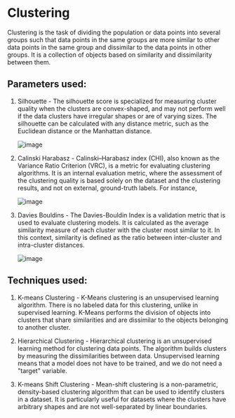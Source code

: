 # Clustering
Clustering is the task of dividing the population or data points into several groups such that data points in the same groups are more similar to other data points in the same group and dissimilar to the data points in other groups. It is a collection of objects based on similarity and dissimilarity between them. 

## Parameters used:

1. Silhouette - The silhouette score is specialized for measuring cluster quality when the clusters are convex-shaped, and may not perform well if the data clusters have irregular shapes or are of varying sizes. The silhouette can be calculated with any distance metric, such as the Euclidean distance or the Manhattan distance.

    ![image](https://github.com/nitleenk/Clustering/assets/127779292/c21f8d59-e30f-431f-af77-7a88b6b1e4ea)


2. Calinski Harabasz - Calinski–Harabasz index (CHI), also known as the Variance Ratio Criterion (VRC), is a metric for evaluating clustering algorithms. It is an internal evaluation metric, where the assessment of the clustering quality is based solely on the dataset and the clustering results, and not on external, ground-truth labels. For instance,

    ![image](https://github.com/nitleenk/Clustering/assets/127779292/7ad083fa-838b-4013-b455-5eb5c863ec43)

3. Davies Bouldins - The Davies-Bouldin Index is a validation metric that is used to evaluate clustering models. It is calculated as the average similarity measure of each cluster with the cluster most similar to it. In this context, similarity is defined as the ratio between inter-cluster and intra-cluster distances.

    ![image](https://github.com/nitleenk/Clustering/assets/127779292/d8c49cac-3814-4e95-b5d4-cb07aa5f5632)

## Techniques used:

1. K-means Clustering - K-Means clustering is an unsupervised learning algorithm. There is no labeled data for this clustering, unlike in supervised learning. K-Means performs the division of objects into clusters that share similarities and are dissimilar to the objects belonging to another cluster.

2. Hierarchical Clustering - Hierarchical clustering is an unsupervised learning method for clustering data points. The algorithm builds clusters by measuring the dissimilarities between data. Unsupervised learning means that a model does not have to be trained, and we do not need a "target" variable.

3. K-means Shift Clustering - Mean-shift clustering is a non-parametric, density-based clustering algorithm that can be used to identify clusters in a dataset. It is particularly useful for datasets where the clusters have arbitrary shapes and are not well-separated by linear boundaries.
